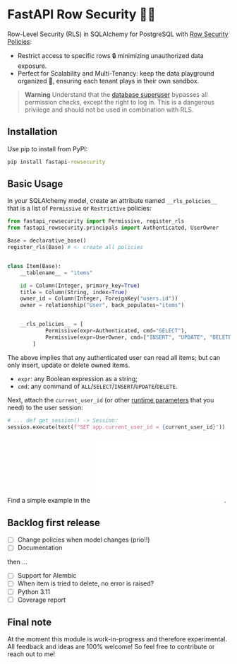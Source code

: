 <!-- These are examples of badges you might want to add to your README:
     please update the URLs accordingly

[![Built Status](https://api.cirrus-ci.com/github/jwdobken/fastapi-rowsecurity.svg?branch=main)](https://cirrus-ci.com/github/<USER>/fastapi-rowsecurity)
[![ReadTheDocs](https://readthedocs.org/projects/fastapi-rowsecurity/badge/?version=latest)](https://fastapi-rowsecurity.readthedocs.io/en/stable/)
[![Coveralls](https://img.shields.io/coveralls/github/<USER>/fastapi-rowsecurity/main.svg)](https://coveralls.io/r/<USER>/fastapi-rowsecurity)
[![PyPI-Server](https://img.shields.io/pypi/v/fastapi-rowsecurity.svg)](https://pypi.org/project/fastapi-rowsecurity/)
[![Conda-Forge](https://img.shields.io/conda/vn/conda-forge/fastapi-rowsecurity.svg)](https://anaconda.org/conda-forge/fastapi-rowsecurity)
[![Monthly Downloads](https://pepy.tech/badge/fastapi-rowsecurity/month)](https://pepy.tech/project/fastapi-rowsecurity)
[![Twitter](https://img.shields.io/twitter/url/http/shields.io.svg?style=social&label=Twitter)](https://twitter.com/fastapi-rowsecurity)
-->

# FastAPI Row Security 🚣‍♂️

Row-Level Security (RLS) in SQLAlchemy for PostgreSQL with [Row Security Policies](https://www.postgresql.org/docs/current/ddl-rowsecurity.html):

- Restrict access to specific rows 🔒 minimizing unauthorized data exposure.
- Perfect for Scalability and Multi-Tenancy: keep the data playground organized 🏢, ensuring each tenant plays in their own sandbox.

> **Warning**
> Understand that the [database superuser](https://www.postgresql.org/docs/current/role-attributes.html) bypasses all permission checks, except the right to log in. This is a dangerous privilege and should not be used in combination with RLS.

## Installation

Use pip to install from PyPI:

```cmd
pip install fastapi-rowsecurity
```

## Basic Usage

In your SQLAlchemy model, create an attribute named `__rls_policies__` that is a list of `Permissive` or `Restrictive` policies:

```py
from fastapi_rowsecurity import Permissive, register_rls
from fastapi_rowsecurity.principals import Authenticated, UserOwner

Base = declarative_base()
register_rls(Base) # <- create all policies


class Item(Base):
    __tablename__ = "items"

    id = Column(Integer, primary_key=True)
    title = Column(String, index=True)
    owner_id = Column(Integer, ForeignKey("users.id"))
    owner = relationship("User", back_populates="items")


    __rls_policies__ = [
            Permissive(expr=Authenticated, cmd="SELECT"),
            Permissive(expr=UserOwner, cmd=["INSERT", "UPDATE", "DELETE"]),
        ]
```

The above implies that any authenticated user can read all items; but can only insert, update or delete owned items.

- `expr`: any Boolean expression as a string;
- `cmd`: any command of `ALL`/`SELECT`/`INSERT`/`UPDATE`/`DELETE`.

Next, attach the `current_user_id` (or other [runtime parameters](https://www.postgresql.org/docs/current/sql-set.html) that you need) to the user session:

```py
# ... def get_session() -> Session:
session.execute(text(f"SET app.current_user_id = {current_user_id}"))
```

Find a simple example in the ![tests](./tests/simple_model.py).

## Backlog first release

- [ ] Change policies when model changes (prio!!)
- [ ] Documentation

then ...

- [ ] Support for Alembic
- [ ] When item is tried to delete, no error is raised?
- [ ] Python 3.11
- [ ] Coverage report

## Final note

At the moment this module is work-in-progress and therefore experimental. All feedback and ideas are 100% welcome! So feel free to contribute or reach out to me!
